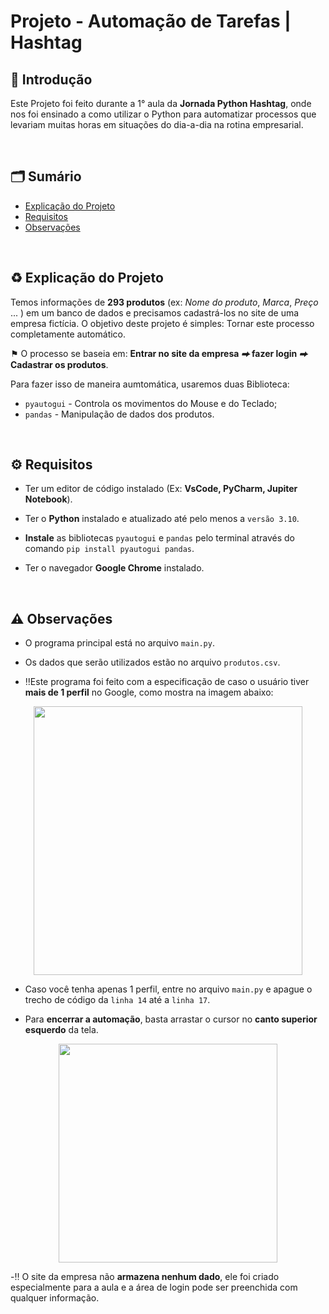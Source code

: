 # Projeto - Automação de Tarefas | Hashtag

<!--------------- 📌 Introdução -------------->
## 📌 Introdução
Este Projeto foi feito durante a 1° aula da **Jornada Python Hashtag**, onde nos foi ensinado a como utilizar o Python para automatizar processos que levariam muitas horas em situações do dia-a-dia na rotina empresarial.     

&nbsp;

<!----------- Sumário ---------->
## 🗂️ Sumário
- [Explicação do Projeto](#explicação-do-projeto)
- [Requisitos](#requisitos)
- [Observações](#observações)

&nbsp;

<!--------------- ♻️ Explicação do Projeto -------------->
## <a id="explicação-do-projeto">♻️ Explicação do Projeto</a>
Temos informações de **293 produtos** (ex: *Nome do produto*, *Marca*, *Preço* ... ) em um banco de dados e precisamos cadastrá-los no site de uma empresa fictícia. O objetivo deste projeto é simples: Tornar este processo completamente automático.

⚑ O processo se baseia em: **Entrar no site da empresa  *⮕*  fazer login  *⮕*  Cadastrar os produtos**.

Para fazer isso de maneira aumtomática, usaremos duas Biblioteca: 
  * `pyautogui` - Controla os movimentos do Mouse e do Teclado;
  * `pandas` - Manipulação de dados dos produtos.

&nbsp;

<!--------------- ⚙️ Requisitos -------------->
## <a id="requisitos">⚙️ Requisitos</a>
* Ter um editor de código instalado (Ex: **VsCode, PyCharm, Jupiter Notebook**).
  
* Ter o **Python** instalado e atualizado até pelo menos a `versão 3.10`.
* **Instale** as bibliotecas  `pyautogui` e `pandas` pelo terminal através do comando `pip install pyautogui pandas`.
* Ter o navegador **Google Chrome** instalado.

&nbsp;

<!--------------- ⚠️ Observações -------------->
## <a id="observações">⚠️ Observações</a>
- O programa principal está no arquivo `main.py`.
- Os dados que serão utilizados estão no arquivo `produtos.csv`.

- ‼️Este programa foi feito com a especificação de caso o usuário tiver **mais de 1 perfil** no Google, como mostra na imagem abaixo:

<p align="center">
  <img src="https://github.com/user-attachments/assets/79759fb5-7802-4004-b5fc-4800868b6fda" width="430"/>
</p>

- Caso você tenha apenas 1 perfil, entre no arquivo `main.py` e apague o trecho de código da `linha 14` até a `linha 17`.

- Para **encerrar a automação**, basta arrastar o cursor no **canto superior esquerdo** da tela.
                                                                          
<p align="center">
  <img src="https://github.com/user-attachments/assets/da4ae27b-292d-4434-b4ed-2ea6a0e4e0a9" width="350">
</p>

-‼️ O site da empresa não **armazena nenhum dado**, ele foi criado especialmente para a aula e a área de login pode ser preenchida com qualquer informação.



  
